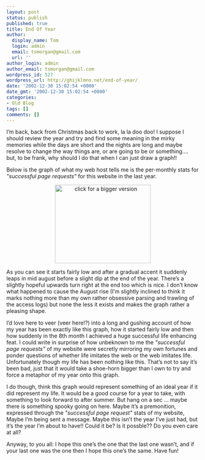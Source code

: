 ```yaml
---
layout: post
status: publish
published: true
title: End Of Year
author:
  display_name: Tom
  login: admin
  email: tsmorgan@gmail.com
  url: ''
author_login: admin
author_email: tsmorgan@gmail.com
wordpress_id: 527
wordpress_url: http://ghijklmno.net/end-of-year/
date: '2002-12-30 15:02:54 +0000'
date_gmt: '2002-12-30 15:02:54 +0000'
categories:
- Old Blog
tags: []
comments: []
---
```

<!-- more -->

<p>I&#8217;m back, back from Christmas back to work, la la doo doo! I suppose I should review the year and try and find some meaning in the mirky memories while the days are short and the nights are long and maybe resolve to change the way things are, or are going to be or something.... but, to be frank, why should I do that when I can just draw a graph!!</p>

<p>Below is the graph of what my web host tells me is the per-monthly stats for <i>"successful page requests"</i> for this website in the last year.</p>

<p style="text-align:center"><a href="/images/2002_page_requests.gif"><img src="/images/2002_page_requests.gif" width="250" height="205" alt="click for a bigger version" /></a></p>

<p>As you can see it starts fairly low and after a gradual accent it suddenly leaps in mid august before a slight dip at the end of the year. There&#8217;s a slightly hopeful upwards turn right at the end too which is nice. I don&#8217;t know what happened to cause the August rise (I&#8217;m slightly inclined to think it marks nothing more than my own rather obsessive parsing and trawling of the access logs) but none the less it exists and makes the graph rather a pleasing shape.</p>

<p>I&#8217;d love here to veer (veer here!?) into a long and gushing account of how my year has been exactly like this graph, how it started fairly low and then how suddenly in the 8th month I  achieved a huge successful life enhancing feat. I could write in surprise of how unbeknown to me the <i>"successful page requests"</i> of my website were secretly mirroring my own fortunes and ponder questions of whether life imitates the web or the web imitates life. Unfortunately though my life has been nothing like this. That&#8217;s not to say it&#8217;s been bad, just that it would take a shoe-horn bigger than I own to try and force a metaphor of my year onto this graph.</p>

<p>I do though, think this graph would represent something of an ideal year if it did represent my life. It would be a good course for a year to take, with something to look forward to after summer. But hang on a sec ... maybe there is something spooky going on here. Maybe it&#8217;s a premonition, expressed through the <i>"successful page request"</i> stats of my website, Maybe I&#8217;m being sent a message. Maybe this isn&#8217;t the year I&#8217;ve just had, but it&#8217;s the year I&#8217;m about to have!! Could it be? Is it possble?? Do you even care at all?</p>

<p>Anyway, to you all: I hope this one&#8217;s the one that the last one wasn&#8217;t, and if your last one was the one then I hope this one&#8217;s the same. Have fun!</p>

